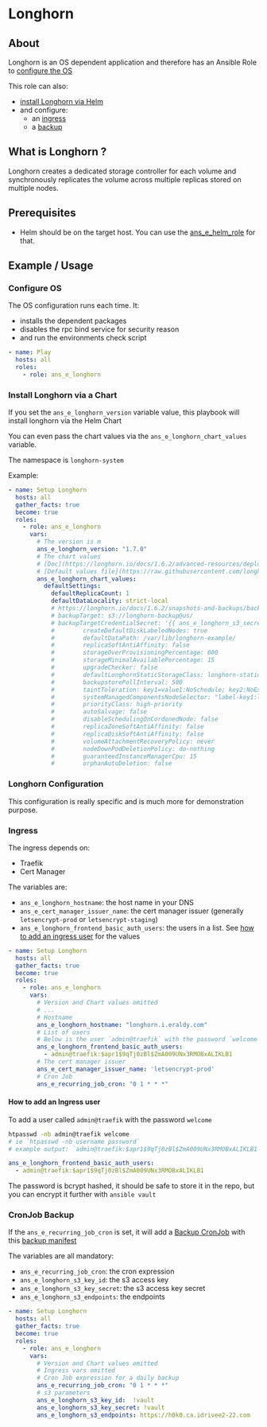# Longhorn


## About

Longhorn is an OS dependent application and therefore has an Ansible Role to [configure the OS](#configure-os)


This role can also:
* [install Longhorn via Helm](#install-longhorn-via-a-chart) 
* and configure:
  * an [ingress](#ingress) 
  * a [backup](#cronjob-backup)

## What is Longhorn ?

Longhorn creates a dedicated storage controller for each volume and synchronously replicates 
the volume across multiple replicas stored on multiple nodes.

## Prerequisites

* Helm should be on the target host. You can use the [ans_e_helm_role](../ans_e_helm) for that.

## Example / Usage

### Configure OS

The OS configuration runs each time. It:
* installs the dependent packages
* disables the rpc bind service for security reason
* and run the environments check script

```yaml
- name: Play
  hosts: all
  roles:
    - role: ans_e_longhorn
```

### Install Longhorn via a Chart

If you set the `ans_e_longhorn_version` variable value, this playbook will install longhorn via the Helm Chart

You can even pass the chart values via the `ans_e_longhorn_chart_values` variable.

The namespace is `longhorn-system`

Example:
```yaml
- name: Setup Longhorn
  hosts: all
  gather_facts: true
  become: true
  roles:
    - role: ans_e_longhorn
      vars:
        # The version is m
        ans_e_longhorn_version: "1.7.0"
        # The chart values
        # [Doc](https://longhorn.io/docs/1.6.2/advanced-resources/deploy/customizing-default-settings/#using-helm)
        # [Default values file](https://raw.githubusercontent.com/longhorn/charts/master/charts/longhorn/values.yaml)
        ans_e_longhorn_chart_values:
          defaultSettings:
            defaultReplicaCount: 1
            defaultDataLocality: strict-local
            # https://longhorn.io/docs/1.6.2/snapshots-and-backups/backup-and-restore/set-backup-target/
            # backupTarget: s3://longhorn-backup@us/
            # backupTargetCredentialSecret: '{{ ans_e_longhorn_s3_secret_name }}'
            #        createDefaultDiskLabeledNodes: true
            #        defaultDataPath: /var/lib/longhorn-example/
            #        replicaSoftAntiAffinity: false
            #        storageOverProvisioningPercentage: 600
            #        storageMinimalAvailablePercentage: 15
            #        upgradeChecker: false
            #        defaultLonghornStaticStorageClass: longhorn-static-example
            #        backupstorePollInterval: 500
            #        taintToleration: key1=value1:NoSchedule; key2:NoExecute
            #        systemManagedComponentsNodeSelector: "label-key1:label-value1"
            #        priorityClass: high-priority
            #        autoSalvage: false
            #        disableSchedulingOnCordonedNode: false
            #        replicaZoneSoftAntiAffinity: false
            #        replicaDiskSoftAntiAffinity: false
            #        volumeAttachmentRecoveryPolicy: never
            #        nodeDownPodDeletionPolicy: do-nothing
            #        guaranteedInstanceManagerCpu: 15
            #        orphanAutoDeletion: false
```

### Longhorn Configuration

This configuration is really specific and is much more for demonstration purpose.



### Ingress
The ingress depends on:
* Traefik
* Cert Manager

The variables are:
* `ans_e_longhorn_hostname`: the host name in your DNS
* `ans_e_cert_manager_issuer_name`: the cert manager issuer (generally `letsencrypt-prod` or `letsencrypt-staging`)
* `ans_e_longhorn_frontend_basic_auth_users`: the users in a list. See [how to add an ingress user](#how-to-add-an-ingress-user) for the values


```yaml
- name: Setup Longhorn
  hosts: all
  gather_facts: true
  become: true
  roles:
    - role: ans_e_longhorn
      vars:
        # Version and Chart values omitted
        # ...
        # Hostname
        ans_e_longhorn_hostname: "longhorn.i.eraldy.com"
        # List of users
        # Below is the user `admin@traefik` with the password `welcome`
        ans_e_longhorn_frontend_basic_auth_users:
          - admin@traefik:$apr1$9qTj0zBl$ZmA009UNx3RMOBxALIKLB1
        # The cert manager issuer
        ans_e_cert_manager_issuer_name: 'letsencrypt-prod'
        # Cron Job
        ans_e_recurring_job_cron: "0 1 * * *"
```

#### How to add an Ingress user

To add a user called `admin@traefik` with the password `welcome`
```bash
htpasswd -nb admin@traefik welcome
# ie `htpasswd -nb username password`
# example output: `admin@traefik:$apr1$9qTj0zBl$ZmA009UNx3RMOBxALIKLB1`
```
```yaml
ans_e_longhorn_frontend_basic_auth_users:
  - admin@traefik:$apr1$9qTj0zBl$ZmA009UNx3RMOBxALIKLB1
```
The password is bcrypt hashed, it should be safe to store it in the repo, but you can encrypt it further with `ansible vault`

### CronJob Backup

If the `ans_e_recurring_job_cron` is set, it will add a [Backup CronJob](https://longhorn.io/docs/1.6.2/snapshots-and-backups/scheduling-backups-and-snapshots/#using-the-manifest) 
with this [backup manifest](templates/longhorn-backup.yml)

The variables are all mandatory:
* `ans_e_recurring_job_cron`: the cron expression
* `ans_e_longhorn_s3_key_id`: the s3 access key
* `ans_e_longhorn_s3_key_secret`: the s3 access key secret
* `ans_e_longhorn_s3_endpoints`: the endpoints

```yaml
- name: Setup Longhorn
  hosts: all
  gather_facts: true
  become: true
  roles:
    - role: ans_e_longhorn
      vars:
        # Version and Chart values omitted
        # Ingress vars omitted
        # Cron Job expression for a daily backup
        ans_e_recurring_job_cron: "0 1 * * *"
        # s3 parameters
        ans_e_longhorn_s3_key_id:  !vault 
        ans_e_longhorn_s3_key_secret: !vault
        ans_e_longhorn_s3_endpoints: https://h0k0.ca.idrivee2-22.com
```
